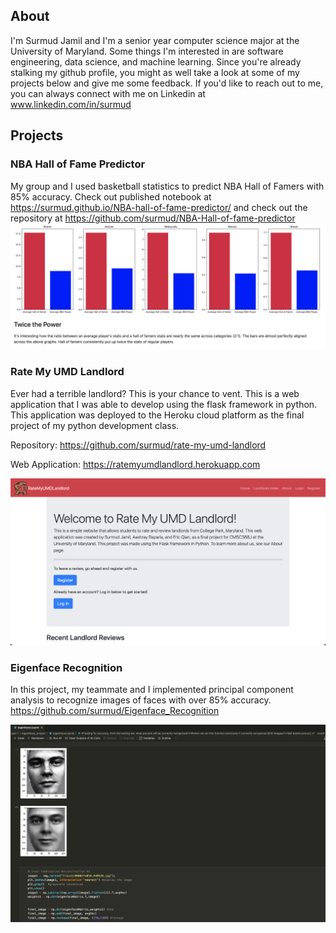 ## About 
I'm Surmud Jamil and I'm a senior year computer science major at the University of Maryland. Some things I'm interested in are software engineering, data science, and machine learning. Since you're already stalking my github profile, you might as well take a look at some of my projects below and give me some feedback. If you'd like to reach out to me, you can always connect with me on Linkedin at www.linkedin.com/in/surmud


## Projects 

### NBA Hall of Fame Predictor
My group and I used basketball statistics to predict NBA Hall of Famers with 85% accuracy. Check out published notebook at https://surmud.github.io/NBA-hall-of-fame-predictor/ and check out the repository at https://github.com/surmud/NBA-Hall-of-fame-predictor
![Hall of Fame](hof_img.png)

### Rate My UMD Landlord
Ever had a terrible landlord? This is your chance to vent. This is a web application that I was able to develop using the flask framework in python. This application was deployed to the Heroku cloud platform as the final project of my python development class. 

Repository: https://github.com/surmud/rate-my-umd-landlord

Web Application: https://ratemyumdlandlord.herokuapp.com

![landlord](landlord.png)


### Eigenface Recognition
In this project, my teammate and I implemented principal component analysis to recognize images of faces with over 85% accuracy. 
https://github.com/surmud/Eigenface_Recognition

![Eigenfaces](eigenfaces.png)

<!---
surmud/surmud is a ✨ special ✨ repository because its `README.md` (this file) appears on your GitHub profile.
You can click the Preview link to take a look at your changes.
--->

